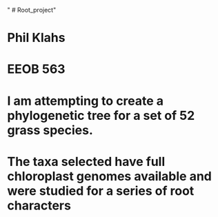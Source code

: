 " # Root_project" 
# Phil Klahs
# EEOB 563

# I am attempting to create a phylogenetic tree for a set of 52 grass species.
# The taxa selected have full chloroplast genomes available and were studied for a series of root characters
